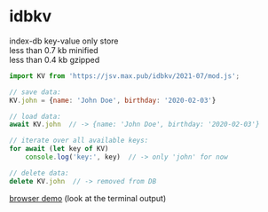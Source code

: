 # idbkv

index-db key-value only store  
less than 0.7 kb minified   
less than 0.4 kb gzipped  


```javascript
import KV from 'https://jsv.max.pub/idbkv/2021-07/mod.js';

// save data:
KV.john = {name: 'John Doe', birthday: '2020-02-03'}

// load data:
await KV.john  // -> {name: 'John Doe', birthday: '2020-02-03'}

// iterate over all available keys:
for await (let key of KV)
	console.log('key:', key)  // -> only 'john' for now

// delete data:
delete KV.john  // -> removed from DB

```


[browser demo](https://js.max.pub/idbkv/test.htm) (look at the terminal output)
